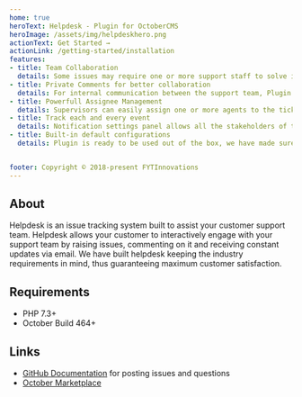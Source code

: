 ```yaml
---
home: true
heroText: Helpdesk - Plugin for OctoberCMS 
heroImage: /assets/img/helpdeskhero.png
actionText: Get Started →
actionLink: /getting-started/installation
features:
- title: Team Collaboration
  details: Some issues may require one or more support staff to solve it. The plugin allows you to assign more than one assignee to a ticket. The combined effort for closing a ticket is reflected on the dashboard under both the assignees.
- title: Private Comments for better collaboration
  details: For internal communication between the support team, Plugin allows you to post a private comment on the ticket.
- title: Powerfull Assignee Management
  details: Supervisors can easily assign one or more agents to the ticket. Agents can easily collaborate and resolve high priority tickets which needs to be addressed immediately.
- title: Track each and every event
  details: Notification settings panel allows all the stakeholders of the ticket to be  notified on various events such as ticket creation, comment on the ticket, private comments, change of status and many more !
- title: Built-in default configurations
  details: Plugin is ready to be used out of the box, we have made sure to configure the basic settings and seed essential data for you.


footer: Copyright © 2018-present FYTInnovations
---
```


## About

Helpdesk is an issue tracking system built to assist your customer support team. Helpdesk allows your customer to interactively engage with your support team by raising issues, commenting on it and receiving constant updates via email.
We have built helpdesk keeping the industry requirements in mind, thus guaranteeing maximum customer satisfaction.

## Requirements

- PHP 7.3+
- October Build 464+

## Links

- [GitHub Documentation](https://github.com/fytinnovations/oc-helpdesk) for posting issues and questions
- [October Marketplace](https://octobercms.com/plugin/fytinnovations-helpdesk)
